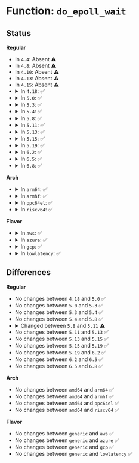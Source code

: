 # Function: <code>do_epoll_wait</code>

## Status
<b>Regular</b>
<ul>
<li>
In <code>4.4</code>: Absent ⚠️
</li>
<li>
In <code>4.8</code>: Absent ⚠️
</li>
<li>
In <code>4.10</code>: Absent ⚠️
</li>
<li>
In <code>4.13</code>: Absent ⚠️
</li>
<li>
In <code>4.15</code>: Absent ⚠️
</li>
<li>
<details>
<summary>In <code>4.18</code>: ✅</summary>

```c
int do_epoll_wait(int epfd, struct epoll_event *events, int maxevents, int timeout);
```

**Collision:** Unique Static

**Inline:** No

**Transformation:** False

**Instances:**

```
In fs/eventpoll.c (ffffffff812ea860)
Location: fs/eventpoll.c:2155
Inline: False
Direct callers:
  - fs/eventpoll.c:__x32_compat_sys_epoll_pwait
  - fs/eventpoll.c:__x32_compat_sys_epoll_pwait
  - fs/eventpoll.c:__ia32_compat_sys_epoll_pwait
  - fs/eventpoll.c:__ia32_compat_sys_epoll_pwait
  - fs/eventpoll.c:__ia32_sys_epoll_pwait
  - fs/eventpoll.c:__ia32_sys_epoll_pwait
  - fs/eventpoll.c:__x64_sys_epoll_pwait
  - fs/eventpoll.c:__x64_sys_epoll_pwait
  - fs/eventpoll.c:__ia32_sys_epoll_wait
  - fs/eventpoll.c:__x64_sys_epoll_wait
```
**Symbols:**

```
ffffffff812ea860-ffffffff812ea92d: do_epoll_wait (STB_LOCAL)
```
</details>
</li>
<li>
<details>
<summary>In <code>5.0</code>: ✅</summary>

```c
int do_epoll_wait(int epfd, struct epoll_event *events, int maxevents, int timeout);
```

**Collision:** Unique Static

**Inline:** No

**Transformation:** False

**Instances:**

```
In fs/eventpoll.c (ffffffff81300a80)
Location: fs/eventpoll.c:2181
Inline: False
Direct callers:
  - fs/eventpoll.c:__x32_compat_sys_epoll_pwait
  - fs/eventpoll.c:__ia32_compat_sys_epoll_pwait
  - fs/eventpoll.c:__ia32_sys_epoll_pwait
  - fs/eventpoll.c:__x64_sys_epoll_pwait
  - fs/eventpoll.c:__ia32_sys_epoll_wait
  - fs/eventpoll.c:__x64_sys_epoll_wait
```
**Symbols:**

```
ffffffff81300a80-ffffffff81300b4d: do_epoll_wait (STB_LOCAL)
```
</details>
</li>
<li>
<details>
<summary>In <code>5.3</code>: ✅</summary>

```c
int do_epoll_wait(int epfd, struct epoll_event *events, int maxevents, int timeout);
```

**Collision:** Unique Static

**Inline:** No

**Transformation:** False

**Instances:**

```
In fs/eventpoll.c (ffffffff81321d20)
Location: fs/eventpoll.c:2259
Inline: False
Direct callers:
  - fs/eventpoll.c:__x32_compat_sys_epoll_pwait
  - fs/eventpoll.c:__ia32_compat_sys_epoll_pwait
  - fs/eventpoll.c:__ia32_sys_epoll_pwait
  - fs/eventpoll.c:__x64_sys_epoll_pwait
  - fs/eventpoll.c:__ia32_sys_epoll_wait
  - fs/eventpoll.c:__x64_sys_epoll_wait
```
**Symbols:**

```
ffffffff81321d20-ffffffff81321dee: do_epoll_wait (STB_LOCAL)
```
</details>
</li>
<li>
<details>
<summary>In <code>5.4</code>: ✅</summary>

```c
int do_epoll_wait(int epfd, struct epoll_event *events, int maxevents, int timeout);
```

**Collision:** Unique Static

**Inline:** No

**Transformation:** False

**Instances:**

```
In fs/eventpoll.c (ffffffff81334280)
Location: fs/eventpoll.c:2259
Inline: False
Direct callers:
  - fs/eventpoll.c:__x32_compat_sys_epoll_pwait
  - fs/eventpoll.c:__ia32_compat_sys_epoll_pwait
  - fs/eventpoll.c:__ia32_sys_epoll_pwait
  - fs/eventpoll.c:__x64_sys_epoll_pwait
  - fs/eventpoll.c:__ia32_sys_epoll_wait
  - fs/eventpoll.c:__x64_sys_epoll_wait
```
**Symbols:**

```
ffffffff81334280-ffffffff8133434e: do_epoll_wait (STB_LOCAL)
```
</details>
</li>
<li>
<details>
<summary>In <code>5.8</code>: ✅</summary>

```c
int do_epoll_wait(int epfd, struct epoll_event *events, int maxevents, int timeout);
```

**Collision:** Unique Static

**Inline:** No

**Transformation:** False

**Instances:**

```
In fs/eventpoll.c (ffffffff8136e830)
Location: fs/eventpoll.c:2288
Inline: False
Direct callers:
  - fs/eventpoll.c:__x32_compat_sys_epoll_pwait
  - fs/eventpoll.c:__ia32_compat_sys_epoll_pwait
  - fs/eventpoll.c:__ia32_sys_epoll_pwait
  - fs/eventpoll.c:__x64_sys_epoll_pwait
  - fs/eventpoll.c:__ia32_sys_epoll_wait
  - fs/eventpoll.c:__x64_sys_epoll_wait
```
**Symbols:**

```
ffffffff8136e830-ffffffff8136e8fe: do_epoll_wait (STB_LOCAL)
```
</details>
</li>
<li>
<details>
<summary>In <code>5.11</code>: ✅</summary>

```c
int do_epoll_wait(int epfd, struct epoll_event *events, int maxevents, struct timespec64 *to);
```

**Collision:** Unique Static

**Inline:** No

**Transformation:** False

**Instances:**

```
In fs/eventpoll.c (ffffffff8137bbf0)
Location: fs/eventpoll.c:2185
Inline: False
Direct callers:
  - fs/eventpoll.c:__ia32_sys_epoll_wait
  - fs/eventpoll.c:__x64_sys_epoll_wait
```
**Symbols:**

```
ffffffff8137bbf0-ffffffff8137bce0: do_epoll_wait (STB_LOCAL)
```
</details>
</li>
<li>
<details>
<summary>In <code>5.13</code>: ✅</summary>

```c
int do_epoll_wait(int epfd, struct epoll_event *events, int maxevents, struct timespec64 *to);
```

**Collision:** Unique Static

**Inline:** No

**Transformation:** False

**Instances:**

```
In fs/eventpoll.c (ffffffff81382370)
Location: fs/eventpoll.c:2191
Inline: False
Direct callers:
  - fs/eventpoll.c:__ia32_sys_epoll_wait
  - fs/eventpoll.c:__x64_sys_epoll_wait
```
**Symbols:**

```
ffffffff81382370-ffffffff81382438: do_epoll_wait (STB_LOCAL)
```
</details>
</li>
<li>
<details>
<summary>In <code>5.15</code>: ✅</summary>

```c
int do_epoll_wait(int epfd, struct epoll_event *events, int maxevents, struct timespec64 *to);
```

**Collision:** Unique Static

**Inline:** No

**Transformation:** False

**Instances:**

```
In fs/eventpoll.c (ffffffff813cf5e0)
Location: fs/eventpoll.c:2192
Inline: False
Direct callers:
  - fs/eventpoll.c:__ia32_sys_epoll_wait
  - fs/eventpoll.c:__x64_sys_epoll_wait
```
**Symbols:**

```
ffffffff813cf5e0-ffffffff813cf6a8: do_epoll_wait (STB_LOCAL)
```
</details>
</li>
<li>
<details>
<summary>In <code>5.19</code>: ✅</summary>

```c
int do_epoll_wait(int epfd, struct epoll_event *events, int maxevents, struct timespec64 *to);
```

**Collision:** Unique Static

**Inline:** No

**Transformation:** False

**Instances:**

```
In fs/eventpoll.c (ffffffff814583b0)
Location: fs/eventpoll.c:2221
Inline: False
Direct callers:
  - fs/eventpoll.c:__ia32_sys_epoll_wait
  - fs/eventpoll.c:__x64_sys_epoll_wait
```
**Symbols:**

```
ffffffff814583b0-ffffffff8145848a: do_epoll_wait (STB_LOCAL)
```
</details>
</li>
<li>
<details>
<summary>In <code>6.2</code>: ✅</summary>

```c
int do_epoll_wait(int epfd, struct epoll_event *events, int maxevents, struct timespec64 *to);
```

**Collision:** Unique Static

**Inline:** No

**Transformation:** False

**Instances:**

```
In fs/eventpoll.c (ffffffff814e7cf0)
Location: fs/eventpoll.c:2223
Inline: False
Direct callers:
  - fs/eventpoll.c:__ia32_sys_epoll_wait
  - fs/eventpoll.c:__x64_sys_epoll_wait
```
**Symbols:**

```
ffffffff814e7cf0-ffffffff814e7dca: do_epoll_wait (STB_LOCAL)
```
</details>
</li>
<li>
<details>
<summary>In <code>6.5</code>: ✅</summary>

```c
int do_epoll_wait(int epfd, struct epoll_event *events, int maxevents, struct timespec64 *to);
```

**Collision:** Unique Static

**Inline:** No

**Transformation:** False

**Instances:**

```
In fs/eventpoll.c (ffffffff8151dfa0)
Location: fs/eventpoll.c:2291
Inline: False
Direct callers:
  - fs/eventpoll.c:__ia32_sys_epoll_wait
  - fs/eventpoll.c:__x64_sys_epoll_wait
```
**Symbols:**

```
ffffffff8151dfa0-ffffffff8151e09d: do_epoll_wait (STB_LOCAL)
```
</details>
</li>
<li>
<details>
<summary>In <code>6.8</code>: ✅</summary>

```c
int do_epoll_wait(int epfd, struct epoll_event *events, int maxevents, struct timespec64 *to);
```

**Collision:** Unique Static

**Inline:** No

**Transformation:** False

**Instances:**

```
In fs/eventpoll.c (ffffffff81552580)
Location: fs/eventpoll.c:2282
Inline: False
Direct callers:
  - fs/eventpoll.c:__ia32_sys_epoll_wait
  - fs/eventpoll.c:__x64_sys_epoll_wait
```
**Symbols:**

```
ffffffff81552580-ffffffff8155267d: do_epoll_wait (STB_LOCAL)
```
</details>
</li>
</ul>
<b>Arch</b>
<ul>
<li>
<details>
<summary>In <code>arm64</code>: ✅</summary>

```c
int do_epoll_wait(int epfd, struct epoll_event *events, int maxevents, int timeout);
```

**Collision:** Unique Static

**Inline:** No

**Transformation:** False

**Instances:**

```
In fs/eventpoll.c (ffff8000103f2ab0)
Location: fs/eventpoll.c:2259
Inline: False
Direct callers:
  - fs/eventpoll.c:__arm64_compat_sys_epoll_pwait
  - fs/eventpoll.c:__arm64_sys_epoll_pwait
  - fs/eventpoll.c:__arm64_sys_epoll_wait
```
**Symbols:**

```
ffff8000103f2ab0-ffff8000103f2bd0: do_epoll_wait (STB_LOCAL)
```
</details>
</li>
<li>
<details>
<summary>In <code>armhf</code>: ✅</summary>

```c
int do_epoll_wait(int epfd, struct epoll_event *events, int maxevents, int timeout);
```

**Collision:** Unique Static

**Inline:** No

**Transformation:** False

**Instances:**

```
In fs/eventpoll.c (c05c63fc)
Location: fs/eventpoll.c:2259
Inline: False
Direct callers:
  - fs/eventpoll.c:__se_sys_epoll_pwait
  - fs/eventpoll.c:__se_sys_epoll_wait
```
**Symbols:**

```
c05c63fc-c05c68e0: do_epoll_wait (STB_LOCAL)
```
</details>
</li>
<li>
<details>
<summary>In <code>ppc64el</code>: ✅</summary>

```c
int do_epoll_wait(int epfd, struct epoll_event *events, int maxevents, int timeout);
```

**Collision:** Unique Static

**Inline:** No

**Transformation:** False

**Instances:**

```
In fs/eventpoll.c (c0000000004f8630)
Location: fs/eventpoll.c:2259
Inline: False
Direct callers:
  - fs/eventpoll.c:__se_compat_sys_epoll_pwait
  - fs/eventpoll.c:__se_sys_epoll_pwait
  - fs/eventpoll.c:__se_sys_epoll_wait
```
**Symbols:**

```
c0000000004f8630-c0000000004f8774: do_epoll_wait (STB_LOCAL)
```
</details>
</li>
<li>
<details>
<summary>In <code>riscv64</code>: ✅</summary>

```c
int do_epoll_wait(int epfd, struct epoll_event *events, int maxevents, int timeout);
```

**Collision:** Unique Static

**Inline:** No

**Transformation:** False

**Instances:**

```
In fs/eventpoll.c (ffffffe0002a31fc)
Location: fs/eventpoll.c:2259
Inline: False
Direct callers:
  - fs/eventpoll.c:__se_sys_epoll_pwait
  - fs/eventpoll.c:__se_sys_epoll_wait
```
**Symbols:**

```
ffffffe0002a31fc-ffffffe0002a3520: do_epoll_wait (STB_LOCAL)
```
</details>
</li>
</ul>
<b>Flavor</b>
<ul>
<li>
<details>
<summary>In <code>aws</code>: ✅</summary>

```c
int do_epoll_wait(int epfd, struct epoll_event *events, int maxevents, int timeout);
```

**Collision:** Unique Static

**Inline:** No

**Transformation:** False

**Instances:**

```
In fs/eventpoll.c (ffffffff8132c860)
Location: fs/eventpoll.c:2259
Inline: False
Direct callers:
  - fs/eventpoll.c:__x32_compat_sys_epoll_pwait
  - fs/eventpoll.c:__ia32_compat_sys_epoll_pwait
  - fs/eventpoll.c:__ia32_sys_epoll_pwait
  - fs/eventpoll.c:__x64_sys_epoll_pwait
  - fs/eventpoll.c:__ia32_sys_epoll_wait
  - fs/eventpoll.c:__x64_sys_epoll_wait
```
**Symbols:**

```
ffffffff8132c860-ffffffff8132c92e: do_epoll_wait (STB_LOCAL)
```
</details>
</li>
<li>
<details>
<summary>In <code>azure</code>: ✅</summary>

```c
int do_epoll_wait(int epfd, struct epoll_event *events, int maxevents, int timeout);
```

**Collision:** Unique Static

**Inline:** No

**Transformation:** False

**Instances:**

```
In fs/eventpoll.c (ffffffff8131c130)
Location: fs/eventpoll.c:2259
Inline: False
Direct callers:
  - fs/eventpoll.c:__x32_compat_sys_epoll_pwait
  - fs/eventpoll.c:__ia32_compat_sys_epoll_pwait
  - fs/eventpoll.c:__ia32_sys_epoll_pwait
  - fs/eventpoll.c:__x64_sys_epoll_pwait
  - fs/eventpoll.c:__ia32_sys_epoll_wait
  - fs/eventpoll.c:__x64_sys_epoll_wait
```
**Symbols:**

```
ffffffff8131c130-ffffffff8131c1fe: do_epoll_wait (STB_LOCAL)
```
</details>
</li>
<li>
<details>
<summary>In <code>gcp</code>: ✅</summary>

```c
int do_epoll_wait(int epfd, struct epoll_event *events, int maxevents, int timeout);
```

**Collision:** Unique Static

**Inline:** No

**Transformation:** False

**Instances:**

```
In fs/eventpoll.c (ffffffff8132a330)
Location: fs/eventpoll.c:2259
Inline: False
Direct callers:
  - fs/eventpoll.c:__x32_compat_sys_epoll_pwait
  - fs/eventpoll.c:__ia32_compat_sys_epoll_pwait
  - fs/eventpoll.c:__ia32_sys_epoll_pwait
  - fs/eventpoll.c:__x64_sys_epoll_pwait
  - fs/eventpoll.c:__ia32_sys_epoll_wait
  - fs/eventpoll.c:__x64_sys_epoll_wait
```
**Symbols:**

```
ffffffff8132a330-ffffffff8132a3fe: do_epoll_wait (STB_LOCAL)
```
</details>
</li>
<li>
<details>
<summary>In <code>lowlatency</code>: ✅</summary>

```c
int do_epoll_wait(int epfd, struct epoll_event *events, int maxevents, int timeout);
```

**Collision:** Unique Static

**Inline:** No

**Transformation:** False

**Instances:**

```
In fs/eventpoll.c (ffffffff8133ae00)
Location: fs/eventpoll.c:2259
Inline: False
Direct callers:
  - fs/eventpoll.c:__x32_compat_sys_epoll_pwait
  - fs/eventpoll.c:__ia32_compat_sys_epoll_pwait
  - fs/eventpoll.c:__ia32_sys_epoll_pwait
  - fs/eventpoll.c:__x64_sys_epoll_pwait
  - fs/eventpoll.c:__ia32_sys_epoll_wait
  - fs/eventpoll.c:__x64_sys_epoll_wait
```
**Symbols:**

```
ffffffff8133ae00-ffffffff8133aece: do_epoll_wait (STB_LOCAL)
```
</details>
</li>
</ul>

## Differences
<b>Regular</b>
<ul>
<li>
No changes between <code>4.18</code> and <code>5.0</code> ✅
</li>
<li>
No changes between <code>5.0</code> and <code>5.3</code> ✅
</li>
<li>
No changes between <code>5.3</code> and <code>5.4</code> ✅
</li>
<li>
No changes between <code>5.4</code> and <code>5.8</code> ✅
</li>
<li>
<details>
<summary>Changed between <code>5.8</code> and <code>5.11</code> ⚠️</summary>
<ul>
<li>
<b>Param added. </b>
<code>struct timespec64 *to</code>
</li>
<li>
<b>Param removed. </b>
<code>int timeout</code>
</li>
</ul>
</details>
</li>
<li>
No changes between <code>5.11</code> and <code>5.13</code> ✅
</li>
<li>
No changes between <code>5.13</code> and <code>5.15</code> ✅
</li>
<li>
No changes between <code>5.15</code> and <code>5.19</code> ✅
</li>
<li>
No changes between <code>5.19</code> and <code>6.2</code> ✅
</li>
<li>
No changes between <code>6.2</code> and <code>6.5</code> ✅
</li>
<li>
No changes between <code>6.5</code> and <code>6.8</code> ✅
</li>
</ul>
<b>Arch</b>
<ul>
<li>
No changes between <code>amd64</code> and <code>arm64</code> ✅
</li>
<li>
No changes between <code>amd64</code> and <code>armhf</code> ✅
</li>
<li>
No changes between <code>amd64</code> and <code>ppc64el</code> ✅
</li>
<li>
No changes between <code>amd64</code> and <code>riscv64</code> ✅
</li>
</ul>
<b>Flavor</b>
<ul>
<li>
No changes between <code>generic</code> and <code>aws</code> ✅
</li>
<li>
No changes between <code>generic</code> and <code>azure</code> ✅
</li>
<li>
No changes between <code>generic</code> and <code>gcp</code> ✅
</li>
<li>
No changes between <code>generic</code> and <code>lowlatency</code> ✅
</li>
</ul>
